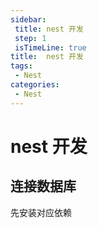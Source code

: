 ```yaml
---
sidebar: 
 title: nest 开发
 step: 1
 isTimeLine: true
title:  nest 开发
tags:
 - Nest
categories:
 - Nest
---
```


# nest 开发

## 连接数据库
先安装对应依赖
```shell
```